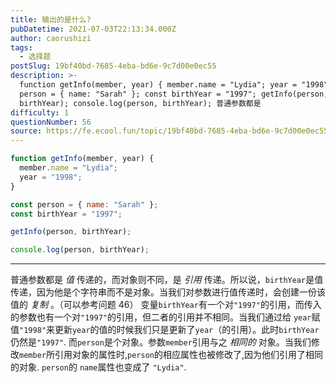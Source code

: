 ```yaml
---
title: 输出的是什么?
pubDatetime: 2021-07-03T22:13:34.000Z
author: caorushizi
tags:
  - 选择题
postSlug: 19bf40bd-7685-4eba-bd6e-9c7d00e0ec55
description: >-
  function getInfo(member, year) { member.name = "Lydia"; year = "1998"; } const
  person = { name: "Sarah" }; const birthYear = "1997"; getInfo(person,
  birthYear); console.log(person, birthYear); 普通参数都是
difficulty: 1
questionNumber: 56
source: https://fe.ecool.fun/topic/19bf40bd-7685-4eba-bd6e-9c7d00e0ec55
---
```


```javascript
function getInfo(member, year) {
  member.name = "Lydia";
  year = "1998";
}

const person = { name: "Sarah" };
const birthYear = "1997";

getInfo(person, birthYear);

console.log(person, birthYear);
```

---

普通参数都是 _值_ 传递的，而对象则不同，是 _引用_ 传递。所以说，`birthYear`是值传递，因为他是个字符串而不是对象。当我们对参数进行值传递时，会创建一份该值的 _复制_ 。（可以参考问题 46）
变量`birthYear`有一个对`"1997"`的引用，而传入的参数也有一个对`"1997"`的引用，但二者的引用并不相同。当我们通过给 `year`赋值`"1998"`来更新`year`的值的时候我们只是更新了`year`（的引用）。此时`birthYear`仍然是`"1997"`.
而`person`是个对象。参数`member`引用与之 _相同的_ 对象。当我们修改`member`所引用对象的属性时,`person`的相应属性也被修改了,因为他们引用了相同的对象. `person`的 `name`属性也变成了 `"Lydia"`.
